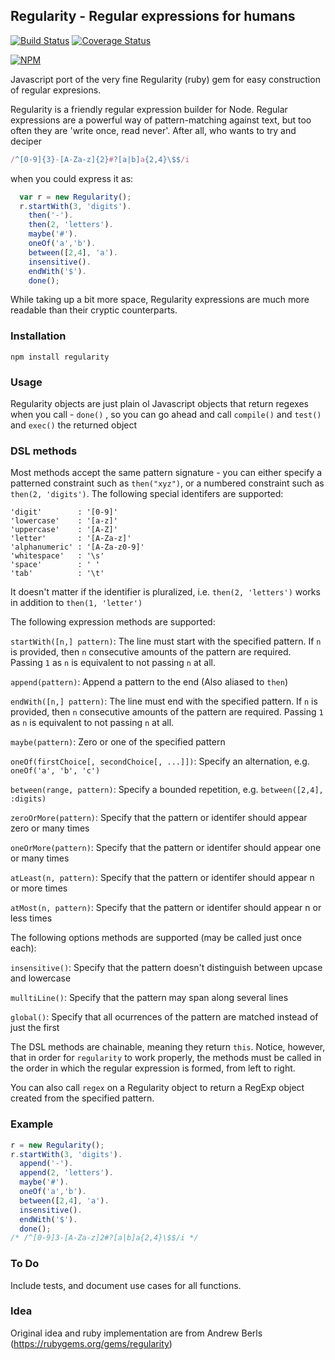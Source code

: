 ## Regularity - Regular expressions for humans
[![Build Status](https://travis-ci.org/angelsanz/regularity.svg?branch=master)](https://travis-ci.org/angelsanz/regularity)
[![Coverage Status](https://coveralls.io/repos/angelsanz/regularity/badge.svg?branch=master)](https://coveralls.io/r/angelsanz/regularity?branch=master)

[![NPM](https://nodei.co/npm/regularity.png?downloads=true&stars=true)](https://nodei.co/npm/regularity/)

Javascript port of the very fine Regularity (ruby) gem for easy construction of regular expresions.

Regularity is a friendly regular expression builder for Node. Regular expressions are a powerful way of pattern-matching against text, but too often they are 'write once, read never'. After all, who wants to try and deciper

```javascript
/^[0-9]{3}-[A-Za-z]{2}#?[a|b]a{2,4}\$$/i
```

when you could express it as:

```javascript
  var r = new Regularity();
  r.startWith(3, 'digits').
    then('-').
    then(2, 'letters').
    maybe('#').
    oneOf('a','b').
    between([2,4], 'a').
    insensitive().
    endWith('$').
    done();
```

While taking up a bit more space, Regularity expressions are much more readable than their cryptic counterparts.

### Installation

```
npm install regularity
```

### Usage

Regularity objects are just plain ol Javascript objects that return regexes when you call - `done()` ,
  so you can go ahead and call `compile()` and `test()` and `exec()` the returned object

### DSL methods

Most methods accept the same pattern signature - you can either specify a patterned constraint such as `then("xyz")`,
or a numbered constraint such as `then(2, 'digits')`. The following special identifers are supported:

```
'digit'        : '[0-9]'
'lowercase'    : '[a-z]'
'uppercase'    : '[A-Z]'
'letter'       : '[A-Za-z]'
'alphanumeric' : '[A-Za-z0-9]'
'whitespace'   : '\s'
'space'        : ' '
'tab'          : '\t'
```

It doesn't matter if the identifier is pluralized, i.e. `then(2, 'letters')` works in addition to `then(1, 'letter')`


The following expression methods are supported:

`startWith([n,] pattern)`: The line must start with the specified pattern.
If `n` is provided, then `n` consecutive amounts of the pattern are required.
Passing `1` as `n` is equivalent to not passing `n` at all.

`append(pattern)`: Append a pattern to the end (Also aliased to `then`)

`endWith([n,] pattern)`: The line must end with the specified pattern.
If `n` is provided, then `n` consecutive amounts of the pattern are required.
Passing `1` as `n` is equivalent to not passing `n` at all.

`maybe(pattern)`: Zero or one of the specified pattern

`oneOf(firstChoice[, secondChoice[, ...]])`: Specify an alternation, e.g. `oneOf('a', 'b', 'c')`

`between(range, pattern)`: Specify a bounded repetition, e.g. `between([2,4], :digits)`

`zeroOrMore(pattern)`: Specify that the pattern or identifer should appear zero or many times

`oneOrMore(pattern)`: Specify that the pattern or identifer should appear one or many times

`atLeast(n, pattern)`: Specify that the pattern or identifer should appear n or more times

`atMost(n, pattern)`: Specify that the pattern or identifer should appear n or less times

The following options methods are supported (may be called just once each):

`insensitive()`: Specify that the pattern doesn't distinguish between upcase and lowercase

`mulltiLine()`: Specify that the pattern may span along several lines

`global()`: Specify that all ocurrences of the pattern are matched instead of just the first

The DSL methods are chainable, meaning they return `this`. Notice, however, that in order
for `regularity` to work properly, the methods must be called in the order in which the
regular expression is formed, from left to right.

You can also call `regex` on a Regularity object to
return a RegExp object created from the specified pattern.

### Example

```javascript
r = new Regularity();
r.startWith(3, 'digits').
  append('-').
  append(2, 'letters').
  maybe('#').
  oneOf('a','b').
  between([2,4], 'a').
  insensitive().
  endWith('$').
  done();
/* /^[0-9]3-[A-Za-z]2#?[a|b]a{2,4}\$$/i */
```

### To Do

Include tests, and document use cases for all functions.

### Idea

Original idea and ruby implementation are from Andrew Berls (https://rubygems.org/gems/regularity)
